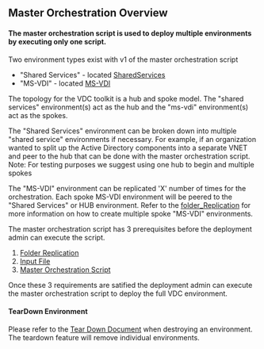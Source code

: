 ## Master Orchestration Overview
#### The master orchestration script is used to deploy multiple environments by executing only one script.

Two environment types exist with v1 of the master orchestration script
- "Shared Services" - located [SharedServices](../../Environments/SharedServices)
- "MS-VDI" - located [MS-VDI](../../Environments/MS-VDI)

The topology for the VDC toolkit is a hub and spoke model. The "shared services" environment(s) act as the hub and the "ms-vdi" environment(s) act as the 
spokes. 

The "Shared Services" environment can be broken down into multiple "shared service" environments if necessary. For example, if an organization wanted to split up the 
Active Directory components into a separate VNET and peer to the hub that can be done with the master orchestration script. 
Note: For testing purposes we suggest using one hub to begin and multiple spokes

The "MS-VDI" environment can be replicated 'X' number of times for the orchestration. Each spoke MS-VDI environment will be peered to the "Shared Services" or HUB environment.
Refer to the [folder_Replication](../masterOrchestration/folder_replication.md) for more information on how to create multiple spoke "MS-VDI" environments.

The master orchestration script has 3 prerequisites before the deployment admin can execute the script.
1. [Folder Replication](../masterOrchestration/folder_replication.md) 
2. [Input File](../masterOrchestration/input_File.md)
3. [Master Orchestration Script](../masterOrchestration_script.md)

Once these 3 requirements are satified the deployment admin can execute the master orchestration script to deploy the full VDC environment. 

#### TearDown Environment 

Please refer to the [Tear Down Document](../masterOrchestration/tearDownEnvironment.md) when destroying an environment.
The teardown feature will remove individual environments. 